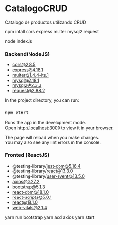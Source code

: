# CatalogoCRUD

Catalogo de productos utilizando CRUD

npm intall cors express multer mysql2 request

node index.js

### Backend(NodeJS)
- cors@2.8.5
- express@4.18.1
- multer@1.4.4-lts.1
- mysql@2.18.1
- mysql2@2.3.3
- request@2.88.2

In the project directory, you can run:

### `npm start`

Runs the app in the development mode.\
Open [http://localhost:3000](http://localhost:3000) to view it in your browser.

The page will reload when you make changes.\
You may also see any lint errors in the console.

### Fronted (ReactJS)
- @testing-library/jest-dom@5.16.4
- @testing-library/react@13.3.0
- @testing-library/user-event@13.5.0
- axios@0.27.2
- bootstrap@5.1.3
- react-dom@18.1.0
- react-scripts@5.0.1
- react@18.1.0
- web-vitals@2.1.4

yarn run bootstrap
yarn add axios
yarn start
